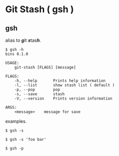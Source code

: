 # Git Stash ( gsh )

## gsh

alias to ***g***it ***s***tas***h***.

```
$ gsh -h
bins 0.1.0

USAGE:
    git-stash [FLAGS] [message]

FLAGS:
    -h, --help       Prints help information
    -l, --list       show stash list ( default )
    -p, --pop        pop
    -s, --save       stash
    -V, --version    Prints version information

ARGS:
    <message>    message for save
```

examples.

``` 
$ gsh -s
```

``` 
$ gsh -s 'foo bar'
```

``` 
$ gsh -p
```

